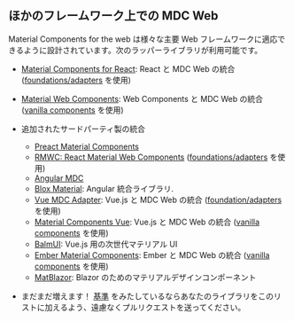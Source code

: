 <!--docs:
title: "MDC Web on other frameworks"
navTitle: "Framework Wrappers"
layout: landing
section: docs
path: /docs/framework-wrappers/
-->

## ほかのフレームワーク上での MDC Web

Material Components for the web は様々な主要 Web フレームワークに適応できるように設計されています。次のラッパーライブラリが利用可能です。

  - [Material Components for React](https://github.com/material-components/material-components-web-react): React と MDC Web の統合 ([foundations/adapters](./integrating-into-frameworks.md#the-advanced-approach-using-foundations-and-adapters) を使用)
  - [Material Web Components](https://github.com/material-components/material-components-web-components): Web Components と MDC Web の統合 ([vanilla components](./integrating-into-frameworks.md#the-simple-approach-wrapping-mdc-web-vanilla-components) を使用)
  - 追加されたサードパーティ製の統合
    - [Preact Material Components](https://github.com/prateekbh/preact-material-components)
    - [RMWC: React Material Web Components](https://github.com/jamesmfriedman/rmwc) ([foundations/adapters](./integrating-into-frameworks.md#the-advanced-approach-using-foundations-and-adapters) を使用)
    - [Angular MDC](https://github.com/trimox/angular-mdc-web)
    - [Blox Material](https://blox.src.zone/material): Angular 統合ライブラリ.
    - [Vue MDC Adapter](https://github.com/pgbross/vue-material-adapter): Vue.js と MDC Web の統合 ([foundation/adapters](./integrating-into-frameworks.md#the-advanced-approach-using-foundations-and-adapters) を使用)
    - [Material Components Vue](https://github.com/matsp/material-components-vue): Vue.js と MDC Web の統合 ([vanilla components](./integrating-into-frameworks.md#the-simple-approach-wrapping-mdc-web-vanilla-components) を使用)
    - [BalmUI](https://material.balmjs.com/): Vue.js 用の次世代マテリアル UI
    - [Ember Material Components](https://github.com/onehilltech/ember-cli-mdc): Ember と MDC Web の統合  ([vanilla components](./integrating-into-frameworks.md#the-simple-approach-wrapping-mdc-web-vanilla-components) を使用)
    - [MatBlazor](https://github.com/SamProf/MatBlazor): Blazor のためのマテリアルデザインコンポーネント

  - まだまだ増えます！ [基準](integrating-into-frameworks.md) をみたしているならあなたのライブラリをこのリストに加えるよう、遠慮なくプルリクエストを送ってください。
